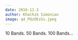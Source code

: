 ```yaml
---
date: 2016-11-3
author: Khachik Simonian
image: q4_PQzOEsSs.jpeg
---
```

10 Bands. 50 Bands. 100 Bands…